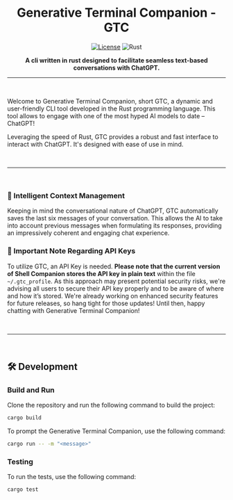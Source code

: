 <div align="center">

# Generative Terminal Companion - GTC

[![License](https://img.shields.io/badge/License-Apache_2.0-blue.svg)](https://opensource.org/licenses/Apache-2.0)
![Rust](https://github.com/danczw/banter-shell/actions/workflows/rust-ci.yml/badge.svg)

**A cli written in rust designed to facilitate seamless text-based conversations with ChatGPT.**

</div>

------------

<br>

Welcome to Generative Terminal Companion, short GTC, a dynamic and user-friendly CLI tool developed in the Rust programming language. This tool allows to engage with one of the most hyped AI models to date – ChatGPT!

Leveraging the speed of Rust, GTC provides a robust and fast interface to interact with ChatGPT. It's designed with ease of use in mind.

<br>

------------

<br>

### 💬 Intelligent Context Management

Keeping in mind the conversational nature of ChatGPT, GTC automatically saves the last six messages of your conversation. This allows the AI to take into account previous messages when formulating its responses, providing an impressively coherent and engaging chat experience.

### 🔑 Important Note Regarding API Keys

To utilize GTC, an API Key is needed. **Please note that the current version of Shell Companion stores the API key in plain text** within the file `~/.gtc_profile`. As this approach may present potential security risks, we're advising all users to secure their API key properly and to be aware of where and how it’s stored. We're already working on enhanced security features for future releases, so hang tight for those updates! Until then, happy chatting with Generative Terminal Companion!

<br>

------------

<br>

## 🛠️ Development

### Build and Run

Clone the repository and run the following command to build the project:

```bash
cargo build
```

To prompt the Generative Terminal Companion, use the following command:

```bash
cargo run -- -m "<message>"
```

### Testing

To run the tests, use the following command:

```bash
cargo test
```